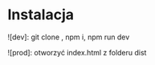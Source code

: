 # Instalacja

![dev]: git clone <url>, npm i, npm run dev

![prod]: otworzyć index.html z folderu dist